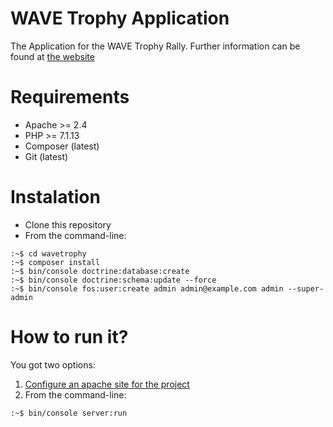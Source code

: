 WAVE Trophy Application
==========

The Application for the WAVE Trophy Rally.
Further information can be found at [the website](https://wavetrophy.com)

Requirements
============

- Apache >= 2.4
- PHP >= 7.1.13
- Composer (latest)
- Git (latest)

Instalation
===========

- Clone this repository
- From the command-line:

```
:~$ cd wavetrophy
:~$ composer install
:~$ bin/console doctrine:database:create
:~$ bin/console doctrine:schema:update --force
:~$ bin/console fos:user:create admin admin@example.com admin --super-admin
```

How to run it?
==============

You got two options:

1. [Configure an apache site for the project](docs/configure_jwtxample_site_in_apache.md)
2. From the command-line:

```
:~$ bin/console server:run
```